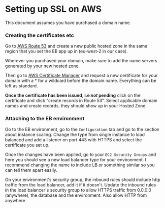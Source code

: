 # Setting up SSL on AWS

This document assumes you have purchased a domain name.

### Creating the certificates etc
Go to [AWS Route 53](https://us-east-1.console.aws.amazon.com/route53/v2/home?region=eu-west-2#Dashboard) and create a new public hosted zone in the same region that you set the EB app up in (eu-west-2 in our case).

Wherever you purchased your domain, make sure to add the name servers generated by your new hosted zone.

Then go to [AWS Certificate Manager](https://eu-west-2.console.aws.amazon.com/acm/home) and request a new certificate for your domain with a * for a wildcard before the domain name. Everything can be left as standard.

**Once the certificate has been issued, i.e *not* pending** click on the certificate and click "create records in Route 53". Select applicable domain names and create records, they should show up in your Hosted Zone.

### Attaching to the EB environment

Go to the EB environment, go to the `Configuration` tab and go to the section about instance scaling. Change the type from single instance to load balanced and add a listener on port 443 with HTTPS and select the certificate you set up.


Once the changes have been applied, go to your `EC2 Security Groups` and here you should see a new load balancer type for your environment. I recommend changing the name to include LB or something similar so you can tell them apart easily.

On your environment's security group, the inbound rules should include http traffic from the load balancer, add it if it doesn't. Update the inbound rules in the load balancer's security group to allow HTTPS traffic from 0.0.0.0 (anywhere), the database and the environment. Also allow HTTP from anywhere.
